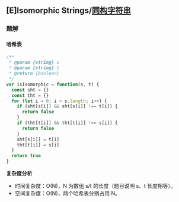 ## [E]Isomorphic Strings/[同构字符串](https://leetcode-cn.com/problems/isomorphic-strings/)

### 题解
#### 哈希表

```js
/**
 * @param {string} s
 * @param {string} t
 * @return {boolean}
 */
var isIsomorphic = function(s, t) {
  const sht = {}
  const tht = {}
  for (let i = 0; i < s.length; i++) {
    if (sht[s[i]] && sht[s[i]] !== t[i]) {
      return false
    }
    if (tht[t[i]] && tht[t[i]] !== s[i]) {
      return false
    }
    sht[s[i]] = t[i]
    tht[t[i]] = s[i]
  }
  return true
}
```

**复杂度分析**
+ 时间复杂度：O(N)，N 为数组 s/t 的长度（题目说明 s、t 长度相等）。
+ 空间复杂度：O(N)，两个哈希表分别占用 N。